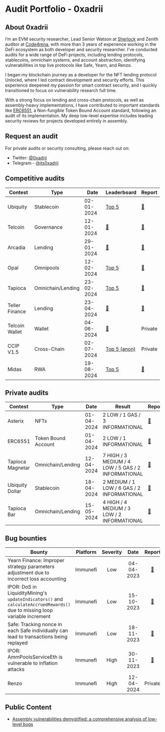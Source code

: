 # Audit Portfolio - 0xadrii

## About 0xadrii
I’m an EVM security researcher, Lead Senior Watson at [Sherlock](https://audits.sherlock.xyz/watson/0xadrii) and Zenith auditor at [Code4rena](https://code4rena.com/zenith), with more than 3 years of experience working in the DeFi ecosystem as both developer and security researcher.
I've conducted audits for a wide range of DeFi projects, including lending protocols, stablecoins, omnichain systems, and account abstraction, identifying vulnerabilities in top live protocols like Safe, Yearn, and Renzo.


I began my blockchain journey as a developer for the NFT lending protocol Unlockd, where I led contract development and security efforts. This experience deepened my passion for smart contract security, and I quickly transitioned to focus on vulnerability research full time.


With a strong focus on lending and cross-chain protocols, as well as assembly-heavy implementations, I have contributed to important standards like [ERC6551](https://eips.ethereum.org/EIPS/eip-6551), a Non-fungible Token Bound Account standard, following an audit of its implementation. My deep low-level expertise includes leading security reviews for projects developed entirely in assembly.

## Request an audit
For private audits or security consulting, please reach out on:
- Twitter: [@0xadrii](https://twitter.com/0xadrii)
- Telegram - [@its0xadrii](https://t.me/its0xadrii)

## Competitive audits
| Contest | Type | Date | Leaderboard | Report | 
| - | - | - | - | - | 
| Ubiquity | Stablecoin | 02-01-2024 | [Top 5](https://audits.sherlock.xyz/contests/156) | [📄](https://audits.sherlock.xyz/contests/138/report)
| Telcoin | Governance | 12-01-2024 | [🥉](https://audits.sherlock.xyz/contests/156) | [📄](https://audits.sherlock.xyz/contests/156/report)
| Arcadia | Lending | 29-01-2024 | [🥉](https://audits.sherlock.xyz/contests/137) | [📄](https://audits.sherlock.xyz/contests/137/report)
| Opal | Omnipools | 12-02-2024 | [Top 5](https://cantina.xyz/competitions/28425672-ce54-4c66-b188-c4d5650d6790) | [📄](https://cantina.xyz/competitions/28425672-ce54-4c66-b188-c4d5650d6790/leaderboard)
| Tapioca | Omnichain/Lending | 23-02-2024 | [Top 5](https://audits.sherlock.xyz/contests/170) | [📄](https://audits.sherlock.xyz/contests/170/report)
| Teller Finance | Lending | 23-04-2024 | [🥈](https://audits.sherlock.xyz/contests/295) | [📄](https://audits.sherlock.xyz/contests/295/report)
| Telcoin Wallet | Wallet | 04-06-2024 | [🥇](https://audits.sherlock.xyz/contests/299) | Private
| CCIP V1.5 | Cross-Chain | 02-07-2024 | [Top 5 (anon)](https://codehawks.cyfrin.io/c/2024-07-CL-CCIP) | Private
| Midas | RWA | 19-08-2024 | [Top 5](https://audits.sherlock.xyz/contests/495) | [📄](https://audits.sherlock.xyz/contests/495/report)

## Private audits
| Contest | Type | Date | Result |  Report | 
| - | - | - | - | - |
| Asterix | NFTs | 01-04-2024 | 2 LOW / 1 GAS / 3 INFORMATIONAL |  [📄](/private_audits/pdf/asterix_audit_report-enigma_dark.pdf) 
| ERC6551 | Token Bound Account | 01-04-2024 | 2 LOW / 1 INFORMATIONAL |  [📄](/private_audits/pdf/solady_ERC6551_audit_report-enigma_dark.pdf) 
| Tapioca Magnetar | Omnichain/Lending | 12-04-2024 | 7 HIGH / 3 MEDIUM / 4 LOW / 5 GAS / 2 INFORMATIONAL |  [📄](/private_audits/pdf/tapioca_magnetar_audit_report.pdf) 
| Ubiquity Dollar | Stablecoin | 18-04-2024 | 2 MEDIUM / 1 LOW / 6 GAS / 2 INFORMATIONAL |  [📄](/private_audits/pdf/ubiquity_dollar_audit_report.pdf) 
| Tapioca Bar | Omnichain/Lending | 15-05-2024 | 4 HIGH / 4 MEDIUM / 3 LOW / 2 INFORMATIONAL |  [📄](/private_audits/pdf/tapioca_bar_audit_report.pdf) 

## Bug bounties
| Bounty | Platform | Severity | Date | Report |
| - | - | :-: | :-: | :-: |
| Yearn Finance: Improper strategy parameters adjustment due to incorrect loss accounting | Immunefi | Low | 04-04-2023 | [📄](/bounties/yearn_04-04-2023.md) 
| IPOR: DoS in LiquidityMining's `updateIndicators()` and `calculateAccruedRewards()` due to missing loop variable increment | Immunefi | Low | 15-10-2023 | [📄](/bounties/ipor_15-10-2023.md) 
| Safe: Tracking nonce in each Safe individually can lead to transactions being replayed | Immunefi | Low | 18-11-2023 | [📄](/bounties/safe_18-11-2023.md) 
| IPOR: AmmPoolsServiceEth is vulnerable to inflation attacks | Immunefi | High | 30-11-2023 | [📄](/bounties/ipor_30-11-2023.md) 
| Renzo | Immunefi | High | 12-04-2024 | Private

## Public Content

- [Assembly vulnerabilities demystified: a comprehensive analysis of low-level bugs](https://mirror.xyz/0x5276d4c0E16C7e2c714FC30AE69fF45Cb07cE4f4/-tAQH-oQkMpOV5hFeEjq-g7EpldQ1lVXfZYpr3xuzUE)
